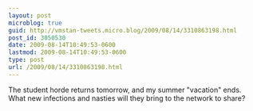 ```yaml
---
layout: post
microblog: true
guid: http://vmstan-tweets.micro.blog/2009/08/14/3310863198.html
post_id: 3050530
date: 2009-08-14T10:49:53-0600
lastmod: 2009-08-14T10:49:53-0600
type: post
url: /2009/08/14/3310863198.html
---
```

The student horde returns tomorrow, and my summer "vacation" ends. What new infections and nasties will they bring to the network to share?
